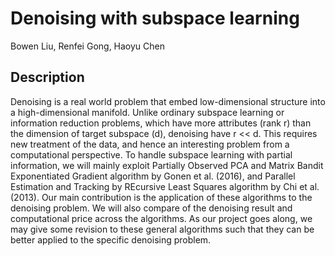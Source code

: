 # Denoising with subspace learning

Bowen Liu, Renfei Gong, Haoyu Chen

## Description

Denoising is a real world problem that embed low-dimensional structure into a high-dimensional manifold. Unlike ordinary subspace learning or information reduction problems, which have more attributes (rank r) than the dimension of target subspace (d), denoising have r << d. This requires new treatment of the data, and hence an interesting problem from a computational perspective. To handle subspace learning with partial information, we will mainly exploit Partially Observed PCA and Matrix Bandit Exponentiated Gradient algorithm by Gonen et al. (2016), and Parallel Estimation and Tracking by REcursive Least Squares algorithm by Chi et al. (2013).
Our main contribution is the application of these algorithms to the denoising problem. We will also compare of the denoising result and computational price across the algorithms. As our project goes along, we may give some revision to these general algorithms such that they can be better applied to the specific denoising problem.
